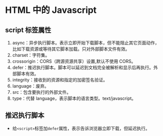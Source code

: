# HTML 中的 Javascript

## script 标签属性

1. async：异步执行脚本。表示立即开始下载脚本，但不能阻止其它页面动作，比如下载资源或等待其它脚本加载。只对外部脚本文件有效。
2. charset：字符集。
3. crossorigin：CORS（跨源资源共享）设置,默认不使用 CORS。
4. defer：推迟执行脚本。脚本可以延迟到文档完全被解析和显示后再执行。外部脚本有效。
5. integrity：接收到的资源和指定的加密签名验证。
6. language：废弃。
7. src：包含要执行的外部文件。
8. type：代替 language，表示脚本的语言类型。text/javascript。

## 推迟执行脚本

- 给`<script>`标签加`defer`属性，表示告诉浏览器立即下载，但延迟执行。
